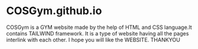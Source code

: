 # COSGym.github.io
COSGym is a GYM website made by the help of HTML and  CSS  language.It contains TAILWIND framework. It is a type of website having all the pages interlink with each other.
I hope you will like the WEBSITE.
THANKYOU
